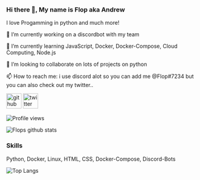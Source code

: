 ### Hi there 👋, My name is Flop aka Andrew 

I love Progamming in python and much more!

🔭 I’m currently working on a discordbot with my team

🌱 I’m currently learning JavaScript, Docker, Docker-Compose, Cloud Computing, Node.js

👯 I’m looking to collaborate on lots of projects on python

📫 How to reach me: i use discord alot so you can add me @Flop#7234 but you can also check out my twitter..


[<img src='https://cdn.jsdelivr.net/npm/simple-icons@3.0.1/icons/github.svg' alt='github' height='40'>](https://github.com/FFlop)  [<img src='https://cdn.jsdelivr.net/npm/simple-icons@3.0.1/icons/twitter.svg' alt='twitter' height='40'>](https://twitter.com/Flop)  


![Profile views](https://gpvc.arturio.dev/FFlop)



![Flops github stats](https://github-readme-stats.vercel.app/api?username=FFlop&show_icons=true&theme=merko)


### Skills

Python, Docker, Linux, HTML, CSS, Docker-Compose, Discord-Bots

![Top Langs](https://github-readme-stats.vercel.app/api/top-langs/?username=FFlop&hide=javascript,html)


